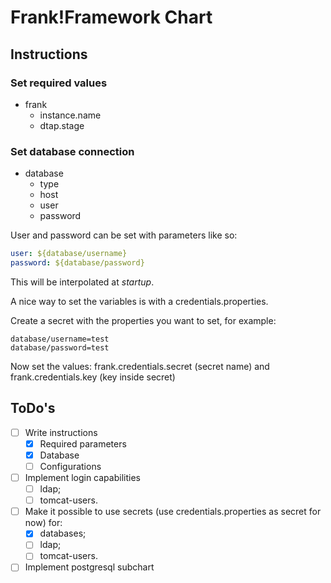 # Frank!Framework Chart

## Instructions

### Set required values

- frank
	- instance.name
	- dtap.stage

### Set database connection

- database
	- type
	- host
	- user
	- password

User and password can be set with parameters like so: 

```yaml
user: ${database/username}
password: ${database/password}
```

This will be interpolated at _startup_. 

A nice way to set the variables is with a credentials.properties. 

Create a secret with the properties you want to set, for example:

```properties
database/username=test
database/password=test
```

Now set the values: frank.credentials.secret (secret name) and frank.credentials.key (key inside secret)

## ToDo's

- [ ] Write instructions
	- [x] Required parameters
	- [x] Database
	- [ ] Configurations
- [ ] Implement login capabilities
	- [ ] ldap;
	- [ ] tomcat-users.
- [ ] Make it possible to use secrets (use credentials.properties as secret for now) for:
	- [x] databases;
	- [ ] ldap;
	- [ ] tomcat-users.
- [ ] Implement postgresql subchart